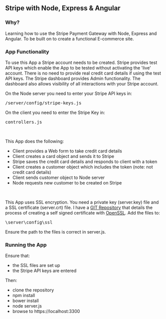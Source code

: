## Stripe with Node, Express & Angular

### Why?

Learning how to use the Stripe Payment Gateway with Node, Express and Angular. 
To be built on to create a functional E-commerce site.


### App Functionality

To use this App a Stripe account needs to be created. Stripe provides test API keys which enable the App to be tested without activating the 'live' account. There is no need to provide real credit card details if using the test API keys. The Stripe dashboard provides Admin functionality. The dashboard also allows visibility of all interactions with your Stripe account.
<br/>

On the Node server you need to enter your Stripe API keys in:
<pre>/server/config/stripe-keys.js</pre>

On the client you need to enter the Stripe Key in:
<pre>controllers.js</pre>
<br/>

This App does the following:

+ Client provides a Web form to take credit card details
+ Client creates a card object and sends it to Stripe
+ Stripe saves the credit card details and responds to client with a token
+ Client creates a customer object which includes the token (note: not credit card details)
+ Client sends customer object to Node server
+ Node requests new customer to be created on Stripe


<br/>

This App uses SSL encryption. You need a private key (server.key) file and a SSL certificate (server.crt) file. I have a [GIT Repository](https://github.com/mick26/HTTPS-todo-node-ng-mongo) that details the process of creating a self signed certificate with [OpenSSL](https://www.openssl.org/). Add the files to: 
<pre>\server\config\ssl</pre>
Ensure the path to the files is correct in server.js.


### Running the App

Ensure that:
+ the SSL files are set up
+ the Stripe API keys are entered 

Then:

- clone the repository
- npm install
- bower install
- node server.js
- browse to https://localhost:3300

